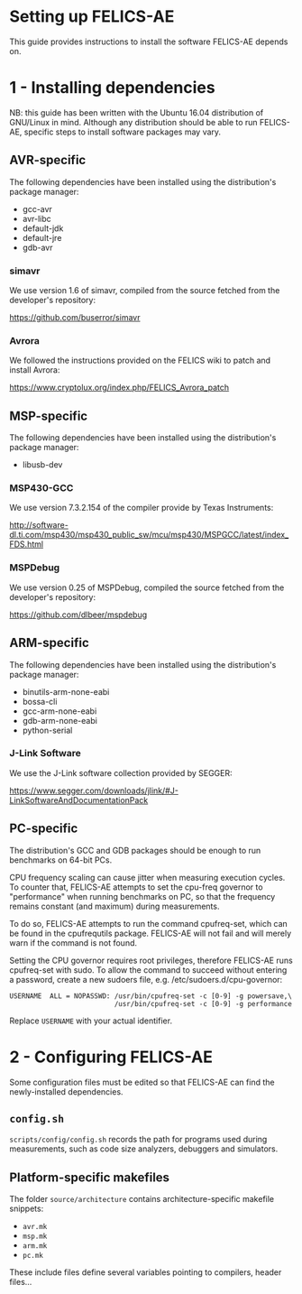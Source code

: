 Setting up FELICS-AE
====================

This guide provides instructions to install the software FELICS-AE
depends on.

1 - Installing dependencies
===========================

NB: this guide has been written with the Ubuntu 16.04 distribution of
GNU/Linux in mind. Although any distribution should be able to run
FELICS-AE, specific steps to install software packages may vary.

AVR-specific
------------

The following dependencies have been installed using the
distribution's package manager:

- gcc-avr
- avr-libc
- default-jdk
- default-jre
- gdb-avr

### simavr

We use version 1.6 of simavr, compiled from the source fetched from
the developer's repository:

<https://github.com/buserror/simavr>

### Avrora

We followed the instructions provided on the FELICS wiki to patch and
install Avrora:

<https://www.cryptolux.org/index.php/FELICS_Avrora_patch>

MSP-specific
------------

The following dependencies have been installed using the
distribution's package manager:

- libusb-dev

### MSP430-GCC

We use version 7.3.2.154 of the compiler provide by Texas Instruments:

<http://software-dl.ti.com/msp430/msp430_public_sw/mcu/msp430/MSPGCC/latest/index_FDS.html>

### MSPDebug

We use version 0.25 of MSPDebug, compiled the source fetched from the
developer's repository:

<https://github.com/dlbeer/mspdebug>

ARM-specific
------------

The following dependencies have been installed using the
distribution's package manager:

- binutils-arm-none-eabi
- bossa-cli
- gcc-arm-none-eabi
- gdb-arm-none-eabi
- python-serial

### J-Link Software

We use the J-Link software collection provided by SEGGER:

<https://www.segger.com/downloads/jlink/#J-LinkSoftwareAndDocumentationPack>

PC-specific
-----------

The distribution's GCC and GDB packages should be enough to run
benchmarks on 64-bit PCs.

CPU frequency scaling can cause jitter when measuring execution
cycles. To counter that, FELICS-AE attempts to set the cpu-freq
governor to "performance" when running benchmarks on PC, so that the
frequency remains constant (and maximum) during measurements.

To do so, FELICS-AE attempts to run the command cpufreq-set, which can
be found in the cpufrequtils package. FELICS-AE will not fail and will
merely warn if the command is not found.

Setting the CPU governor requires root privileges, therefore FELICS-AE
runs cpufreq-set with sudo. To allow the command to succeed without
entering a password, create a new sudoers file,
e.g. /etc/sudoers.d/cpu-governor:

    USERNAME  ALL = NOPASSWD: /usr/bin/cpufreq-set -c [0-9] -g powersave,\
                              /usr/bin/cpufreq-set -c [0-9] -g performance

Replace `USERNAME` with your actual identifier.

2 - Configuring FELICS-AE
=========================

Some configuration files must be edited so that FELICS-AE can find the
newly-installed dependencies.

`config.sh`
-----------

`scripts/config/config.sh` records the path for programs used during
measurements, such as code size analyzers, debuggers and simulators.

Platform-specific makefiles
---------------------------

The folder `source/architecture` contains architecture-specific
makefile snippets:

- `avr.mk`
- `msp.mk`
- `arm.mk`
- `pc.mk`

These include files define several variables pointing to compilers,
header files…

